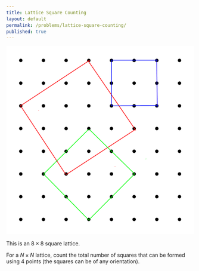 ```yaml
---
title: Lattice Square Counting
layout: default
permalink: /problems/lattice-square-counting/
published: true
---
```


![square](/assets/images/square_lattice.png)

This is an $8 \times 8$ square lattice.

For a $N \times N$ lattice, count the total number of squares that can be formed using 4 points (the squares can be of any orientation).
